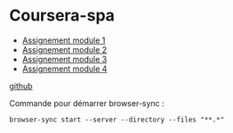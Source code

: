 # Coursera-spa

* [Assignement module 1](https://f-hemery.github.io/Coursera-spa/ass-module1/index.html)
* [Assignement module 2](https://f-hemery.github.io/Coursera-spa/ass-module2/index.html)
* [Assignement module 3](https://f-hemery.github.io/Coursera-spa/ass-module3/index.html)
* [Assignement module 4](https://f-hemery.github.io/Coursera-spa/ass-module4/index.html)

[github](https://github.com/f-hemery/Coursera-spa)


Commande pour démarrer browser-sync :

```
browser-sync start --server --directory --files "**.*"
```